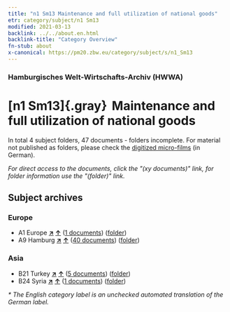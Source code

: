 ```yaml
---
title: "n1 Sm13 Maintenance and full utilization of national goods"
etr: category/subject/n1 Sm13
modified: 2021-03-13
backlink: ../../about.en.html
backlink-title: "Category Overview"
fn-stub: about
x-canonical: https://pm20.zbw.eu/category/subject/s/n1_Sm13
---
```


### Hamburgisches Welt-Wirtschafts-Archiv (HWWA)
# [n1 Sm13]{.gray}&#8201; Maintenance and full utilization of national goods&#160; 





In total 4 subject folders, 47 documents - folders incomplete.
For material not published as folders, please check the [digitized micro-films](/film/h1_sh.de.html) (in German).

_For direct access to the documents, click the "(xy documents)" link, for folder information use the "(folder)" link._

## Subject archives



### Europe

- A1 Europe [**&nearr;**](../../../geo/i/140892/about.en.html "Europe (all folders)") [**&uarr;**](../../../geo/about.en.html#A1 "Country category system") (<a href="https://pm20.zbw.eu/dfgview/sh/140892,144945" title="about: Europe : Maintenance and full utilization of national goods" target="_blank">1 documents</a>) ([folder](../../../../folder/sh/1408xx/140892/1449xx/144945/about.en.html))
- A9 Hamburg [**&nearr;**](../../../geo/i/140905/about.en.html "Hamburg (all folders)") [**&uarr;**](../../../geo/about.en.html#A9 "Country category system") (<a href="https://pm20.zbw.eu/dfgview/sh/140905,144945" title="about: Hamburg : Maintenance and full utilization of national goods" target="_blank">40 documents</a>) ([folder](../../../../folder/sh/1409xx/140905/1449xx/144945/about.en.html))

### Asia

- B21 Turkey [**&nearr;**](../../../geo/i/141111/about.en.html "Turkey (all folders)") [**&uarr;**](../../../geo/about.en.html#B21 "Country category system") (<a href="https://pm20.zbw.eu/dfgview/sh/141111,144945" title="about: Turkey : Maintenance and full utilization of national goods" target="_blank">5 documents</a>) ([folder](../../../../folder/sh/1411xx/141111/1449xx/144945/about.en.html))
- B24 Syria [**&nearr;**](../../../geo/i/141114/about.en.html "Syria (all folders)") [**&uarr;**](../../../geo/about.en.html#B24 "Country category system") (<a href="https://pm20.zbw.eu/dfgview/sh/141114,144945" title="about: Syria : Maintenance and full utilization of national goods" target="_blank">1 documents</a>) ([folder](../../../../folder/sh/1411xx/141114/1449xx/144945/about.en.html))


_* The English category label is an unchecked automated translation of the German label._

